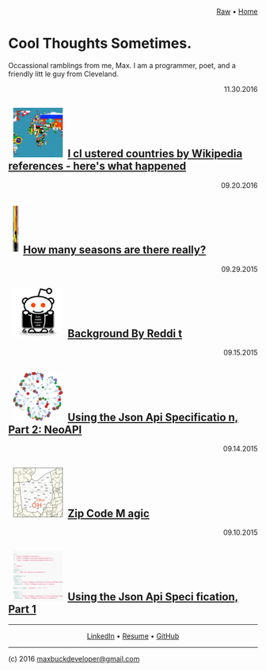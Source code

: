 


<p align=right>
  <a href=INDEX.md>Raw</a>
  •
  <a href='index.html'>Home</a>
</p>







# Cool Thoughts Sometimes.


Occassional ramblings from me, Max. I am a programmer, poet, and a friendly litt
le guy from Cleveland.


<p align=right>11.30.2016</p><h2><img src="images/countries-of-the-world.jpg" wi
dth="100" height="100" 				 hspace="10"><a href=countries-by-wikipedia.html>I cl
ustered countries by Wikipedia references - here's what happened</a></h2>
<p align=right>09.20.2016</p><h2><img src="images/seasons-ftimage.jpg" width="10
0" height="100" 				 hspace="10"><a href=how-many-seasons.html>How many seasons 
are there really?</a></h2>
<p align=right>09.29.2015</p><h2><img src="images/redditapi.png" width="100" hei
ght="100" 				 hspace="10"><a href=background-by-reddit.html>Background By Reddi
t</a></h2>
<p align=right>09.15.2015</p><h2><img src="images/graphdb.png" width="100" heigh
t="100" 				 hspace="10"><a href=json-api-2.html>Using the Json Api Specificatio
n, Part 2: NeoAPI</a></h2>
<p align=right>09.14.2015</p><h2><img src="images/ohio-3-digit-zip-code-map.gif"
 width="100" height="100" 				 hspace="10"><a href=zipcode-magic.html>Zip Code M
agic</a></h2>
<p align=right>09.10.2015</p><h2><img src="images/jsonapiftimage.png" width="100
" height="100" 				 hspace="10"><a href=json-api-1.html>Using the Json Api Speci
fication, Part 1</a></h2>






---

<p align=center>
  <a href='https://www.linkedin.com/pub/max-buck/8b/5b8/a9'>LinkedIn</a>
  •
  <a href='resume.html'>Resume</a>
  •
  <a href='https://github.com/buckmaxwell'>GitHub</a>
</p>

---

(c) 2016 maxbuckdeveloper@gmail.com
